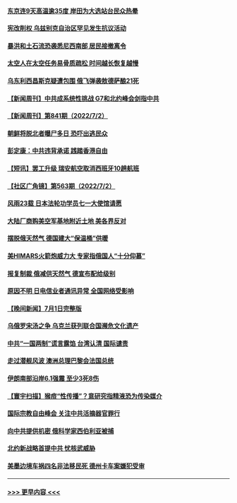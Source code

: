 #### [东京连9天高温逾35度 岸田为大选站台民众热晕](../pages/prog202/a103470616.md?t=07031901) 
#### [宪改削权 乌兹别克自治区罕见发生抗议活动](../pages/prog202/a103470608.md?t=07031901) 
#### [暴洪和土石流恐袭悉尼西南部 居民接撤离令](../pages/prog202/a103470548.md?t=07031901) 
#### [太空人在太空任务易骨质疏松 时间越长恢复越慢](../pages/prog202/a103470542.md?t=07031901) 
#### [乌东利西昌斯克疑遭包围 俄飞弹袭敖德萨酿21死](../pages/prog202/a103470528.md?t=07031901) 
#### [【新闻周刊】中共成系统性挑战 G7和北约峰会剑指中共](../pages/prog202/a103470443.md?t=07031901) 
#### [【新闻周刊】第841期（2022/7/2）](../pages/prog202/a103470450.md?t=07031901) 
#### [朝鲜将脱北者曝尸多日 恐吓出逃民众](../pages/prog202/a103470364.md?t=07031901) 
#### [彭定康：中共违背承诺 践踏香港自由](../pages/prog202/a103470343.md?t=07031901) 
#### [【短讯】罢工升级 瑞安航空取消西班牙10趟航班](../pages/prog202/a103470337.md?t=07031901) 
#### [【社区广角镜】第563期（2022/7/2）](../pages/prog202/a103470289.md?t=07031901) 
#### [风雨23载 日本法轮功学员七一大使馆请愿](../pages/prog202/a103470177.md?t=07031901) 
#### [大陆厂商购美空军基地附近土地 美各界反对](../pages/prog202/a103470102.md?t=07031901) 
#### [摆脱俄天然气 德国建大“保温桶”供暖](../pages/prog202/a103470099.md?t=07031901) 
#### [美HIMARS火箭炮威力大 专家指俄国人“十分仰慕”](../pages/prog202/a103470093.md?t=07031901) 
#### [报复制裁 俄减供天然气 德宣布配给级别](../pages/prog202/a103470050.md?t=07031901) 
#### [原因不明 日电信业者通讯异常 全国网络受影响](../pages/prog202/a103470038.md?t=07031901) 
#### [【晚间新闻】7月1日完整版](../pages/prog202/a103469890.md?t=07031901) 
#### [乌俄罗宋汤之争 乌克兰获列联合国濒危文化遗产](../pages/prog202/a103469980.md?t=07031901) 
#### [中共“一国两制”谎言露馅 台湾认清 国际谴责](../pages/prog202/a103469909.md?t=07031901) 
#### [走过潜舰风波 澳洲总理巴黎会法国总统](../pages/prog202/a103469964.md?t=07031901) 
#### [伊朗南部沿岸6.1强震 至少3死8伤](../pages/prog202/a103469919.md?t=07031901) 
#### [【寰宇扫描】猴痘“性传播”？意研究指精液恐为传染媒介](../pages/prog202/a103469832.md?t=07031901) 
#### [国际宗教自由峰会 关注中共活摘器官罪行](../pages/prog202/a103469823.md?t=07031901) 
#### [向中共提供机密 俄科学家西伯利亚被捕](../pages/prog202/a103469830.md?t=07031901) 
#### [北约新战略首提中共 忧核武威胁](../pages/prog202/a103469681.md?t=07031901) 
#### [美墨边境车祸四名非法移民死 德州卡车案嫌犯受审](../pages/prog202/a103469677.md?t=07031901) 

----
#### [ >>> 更早内容 <<< ](../indexes/prog202-earlier.md)

